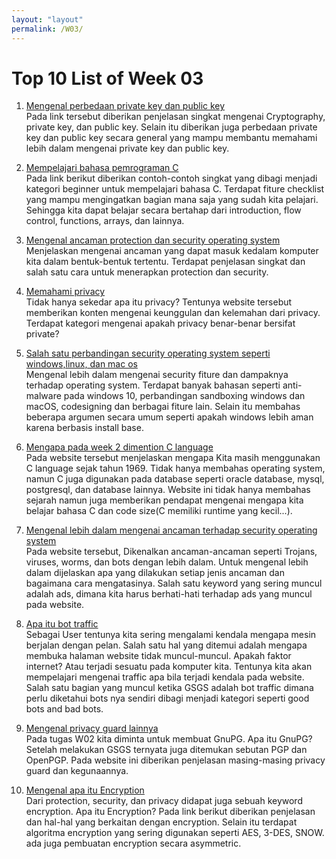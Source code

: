```yaml
---
layout: "layout"
permalink: /W03/
---
```


# Top 10 List of Week 03

1. [Mengenal perbedaan private key dan public key](https://www.geeksforgeeks.org/difference-between-private-key-and-public-key/)<br>
Pada link tersebut diberikan penjelasan singkat mengenai Cryptography, private key, dan public key. Selain itu diberikan juga perbedaan private key dan public key secara general yang mampu membantu memahami lebih dalam mengenai private key dan public key.

2. [Mempelajari bahasa pemrograman C](https://www.programiz.com/c-programming)<br>
Pada link berikut diberikan contoh-contoh singkat yang dibagi menjadi kategori beginner untuk mempelajari bahasa C. Terdapat fiture checklist yang mampu mengingatkan bagian mana saja yang sudah kita pelajari. Sehingga kita dapat belajar secara bertahap dari introduction, flow control, functions, arrays, dan lainnya.

3. [Mengenal ancaman protection dan security operating system](https://www.tutorialspoint.com/Protection-and-Security-in-Operating-System)<br>
Menjelaskan mengenai ancaman yang dapat masuk kedalam komputer kita dalam bentuk-bentuk tertentu. Terdapat penjelasan singkat dan salah satu cara untuk menerapkan protection dan security.

4. [Memahami privacy](https://choosetoencrypt.com/privacy/what-is-privacy-protection/)<br>
Tidak hanya sekedar apa itu privacy? Tentunya website tersebut memberikan konten mengenai keunggulan dan kelemahan dari privacy. Terdapat kategori mengenai apakah privacy benar-benar bersifat private?

5. [Salah satu perbandingan security operating system seperti windows,linux, dan mac os](https://www.sentinelone.com/blog/which-is-more-secure-windows-linux-or-macos/?utm_adgroup=110828305610&utm_type=b&utm_target=dsa-19959388920&utm_device=c&utm_medium=cpc&utm_source=google&utm_campaign=11908942032&utm_content=488222843747&utm_term=&hsa_mt=b&hsa_net=adwords&hsa_ver=3&hsa_kw=&hsa_acc=1330105940&hsa_grp=110828305610&hsa_tgt=dsa-19959388920&hsa_src=g&hsa_ad=488222843747&hsa_cam=11908942032&https://www.sentinelone.com/blog/which-is-more-secure-windows-linux-or-macos/&_bt=488222843747&_bk=&_bm=b&_bn=g&_bg=110828305610&gclid=CjwKCAiAhbeCBhBcEiwAkv2cYwqR6UNg4zmE-5PFH4qb99Bf8okUBq-TbDN2TWntC1X9qh_FYz18oRoCrTEQAvD_BwE)<br>
Mengenal lebih dalam mengenai security fiture dan dampaknya terhadap operating system. Terdapat banyak bahasan seperti anti-malware pada windows 10, perbandingan sandboxing windows dan macOS, codesigning dan berbagai fiture lain. Selain itu membahas beberapa argumen secara umum seperti apakah windows lebih aman karena berbasis install base.

6. [Mengapa pada week 2 dimention C language](https://www.toptal.com/c/after-all-these-years-the-world-is-still-powered-by-c-programming)<br>
Pada website tersebut menjelaskan mengapa Kita masih menggunakan C language sejak tahun 1969. Tidak hanya membahas
 operating system, namun C juga digunakan pada database seperti oracle database, mysql, postgresql, dan database lainnya. Website ini tidak hanya membahas sejarah namun juga memberikan pendapat mengenai mengapa kita belajar bahasa C dan code size(C memiliki runtime yang kecil...).
 
7. [Mengenal lebih dalam mengenai ancaman terhadap security operating system](https://www.clickcease.com/blog/trojans-viruses-worms-bots-whats-the-difference/)<br>
Pada website tersebut, Dikenalkan ancaman-ancaman seperti Trojans, viruses, worms, dan bots dengan lebih dalam. Untuk mengenal lebih dalam dijelaskan apa yang dilakukan setiap jenis ancaman dan bagaimana cara mengatasinya. Salah satu keyword yang sering muncul adalah ads, dimana kita harus berhati-hati terhadap ads yang muncul pada website.

8. [Apa itu bot traffic](https://www.clickcease.com/blog/what-is-bot-traffic/)<br>
Sebagai User tentunya kita sering mengalami kendala mengapa mesin berjalan dengan pelan. Salah satu hal yang ditemui adalah mengapa membuka halaman website tidak muncul-muncul. Apakah faktor internet? Atau terjadi sesuatu pada komputer kita. Tentunya kita akan mempelajari mengenai traffic apa bila terjadi kendala pada website. 
Salah satu bagian yang muncul ketika GSGS adalah bot traffic dimana perlu diketahui bots nya sendiri dibagi menjadi kategori seperti good bots and bad bots.

9. [Mengenal privacy guard lainnya](https://blog.ipswitch.com/the-difference-between-pgp-openpgp-and-gnupg-encryption)<br>
Pada tugas W02 kita diminta untuk membuat GnuPG. Apa itu GnuPG? Setelah melakukan GSGS ternyata juga ditemukan sebutan PGP dan OpenPGP. Pada website ini diberikan penjelasan masing-masing privacy guard dan kegunaannya.

10. [Mengenal apa itu Encryption](https://www.cloudflare.com/learning/ssl/what-is-encryption/)<br>
Dari protection, security, dan privacy didapat juga sebuah keyword encryption. Apa itu Encryption? Pada link berikut diberikan penjelasan dan hal-hal yang berkaitan dengan encryption. Selain itu terdapat algoritma encryption yang sering digunakan seperti AES, 3-DES, SNOW. ada juga pembuatan encryption secara asymmetric.
